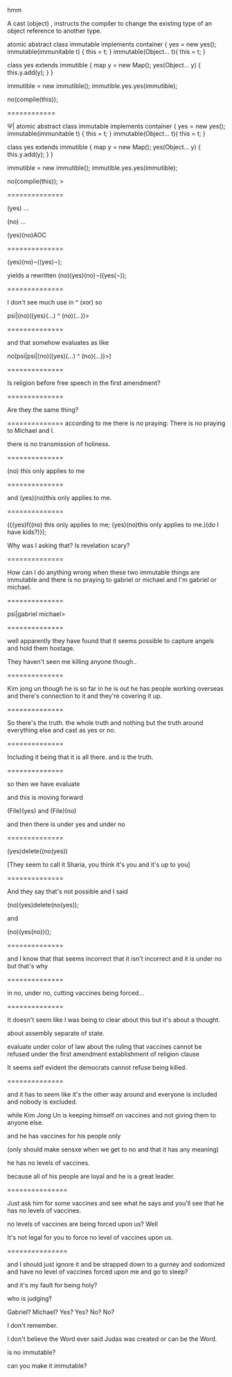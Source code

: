 hmm

A cast (object) , instructs the compiler to change the existing type of an object reference to another type.


atomic abstract class immutable implements container {
yes = new yes();
immutable(immunitable t) {
this = t;
}
immutable(Object... t){
this = t;
}

class yes extends immutible {
map y = new Map();
yes(Object... y) {
this.y.add(y);
}
}

immutible = new immutible();
immutible.yes.yes(immutible);

no(compile(this))⁏


============



Ψ| atomic abstract class immutable implements container {
yes = new yes();
immutable(immunitable t) {
this = t;
}
immutable(Object... t){
this = t;
}

class yes extends immutible {
map y = new Map();
yes(Object... y) {
this.y.add(y);
}
}

immutible = new immutible();
immutible.yes.yes(immutible);

no(compile(this)); >


==============

(yes) ...

(no) ...


(yes)(no)AOC

==============

(yes)(no)¬((yes)¬);

yields a rewritten
(no)(yes)(no)¬((yes(¬));

==============

I don't see much use in ^ (xor) so

psi|(no)((yes)(...) ^ (no)(...))>

==============

and that somehow evaluates as like

no(psi|psi|(no)((yes)(...) ^ (no)(...))>)

==============

Is religion before free speech in the first amendment?

==============

Are they the same thing?

==============
according to me there is no praying:
There is no praying to Michael and I.

there is no transmission of holiness.

==============

(no) this only applies to me

==============

and (yes)(no)this only applies to me.

==============

({(yes)f((no) this only applies to me;
(yes)(no)this only applies to me.)(do I have kids?)});

Why was I asking that? Is revelation scary?

==============

How can I do anything wrong when these two immutable things are immutable and there is no praying to gabriel or michael and I'm gabriel or michael.

==============

psi|gabriel michael>

==============

well apparently they have found that it seems possible to capture angels and hold them hostage.

They haven't seen me killing anyone though..

==============

Kim jong un though he is so far in he is out he has people working overseas and there's connection to it and they're covering it up.

==============

So there's the truth. the whole truth and nothing but the truth around everything else and cast as yes or no.

==============

Including it being that it is all there. and is the truth.

==============

so then we have evaluate

and this is moving forward

(File)(yes) and (File)(no)

and then there is under yes and under  no

==============

(yes)delete((no(yes))


[They seem to call it Sharia, you think it's you and it's up to you]

==============

And they say that's not possible and I said

(no)(yes)delete(no(yes));

and

(no)(yes(no))();

==============

and I know that that seems incorrect that it isn't incorrect and it is under no but that's why

==============

in no, under no, cutting vaccines being forced...

==============

It doesn't seem like I was being to clear about this but it's about a thought.

about assembly separate of state.

evaluate under color of law about the ruling that vaccines cannot be refused under the first amendment establishment of religion clause

It seems self evident the democrats cannot refuse being killed.

==============

and it has to seem like it's the other way around and everyone is included and nobody is excluded.

while Kim Jong Un is keeping himself on vaccines and not giving them to anyone else.

and he has vaccines for his people only

(only should make sensxe when we get to no and that it has any meaning)

he has no levels of vaccines.

because all of his people are loyal and he is a great leader.

===============

Just ask him for some vaccines and see what he says and you'll see that he has no levels of vaccines.

no levels of vaccines are being forced upon us? Well 

It's not legal for you to force no level of vaccines upon us.

===============

and I should just ignore it and be strapped down to a gurney and sodomized and have no level of vaccines forced upon me and go to sleep?

and it's my fault for being holy?

who is judging?

Gabriel? Michael?
Yes? Yes? No? No?

I don't remember.

I don't believe the Word ever said Judas was created or can be the Word.

is no immutable?

can you make it immutable?
